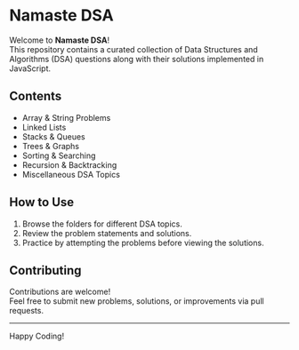 # Namaste DSA

Welcome to **Namaste DSA**!  
This repository contains a curated collection of Data Structures and Algorithms (DSA) questions along with their solutions implemented in JavaScript.

## Contents

- Array & String Problems
- Linked Lists
- Stacks & Queues
- Trees & Graphs
- Sorting & Searching
- Recursion & Backtracking
- Miscellaneous DSA Topics

## How to Use

1. Browse the folders for different DSA topics.
2. Review the problem statements and solutions.
3. Practice by attempting the problems before viewing the solutions.

## Contributing

Contributions are welcome!  
Feel free to submit new problems, solutions, or improvements via pull requests.

---

Happy Coding!